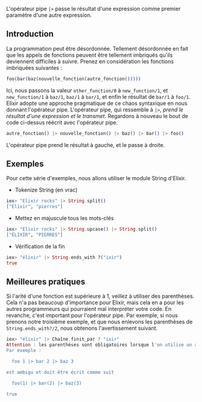 L'opérateur pipe `|>` passe le résultat d'une expression comme premier paramètre d'une autre expression.

## Introduction

La programmation peut être désordonnée.
Tellement désordonnée en fait que les appels de fonctions peuvent être tellement imbriqués qu'ils deviennent difficiles à suivre.
Prenez en considération les fonctions imbriquées suivantes :

```elixir
foo(bar(baz(nouvelle_fonction(autre_fonction()))))
```

Ici, nous passons la valeur `other_function/0` à `new_function/1`, et `new_function/1` à `baz/1`, `baz/1` à `bar/1`, et enfin le résultat de `bar/1` à `foo/1`.
Elixir adopte une approche pragmatique de ce chaos syntaxique en nous donnant l'opérateur pipe.
L'opérateur pipe, qui ressemble à `|>`, _prend le résultat d'une expression et le transmet_.
Regardons à nouveau le bout de code ci-dessus réécrit avec l'opérateur pipe.

```elixir
autre_fonction() |> nouvelle_fonction() |> baz() |> bar() |> foo()
```

L'opérateur pipe prend le résultat à gauche, et le passe à droite.

## Exemples

Pour cette série d'exemples, nous allons utiliser le module String d'Elixir.

- Tokenize String (en vrac)

```elixir
iex> "Elixir rocks" |> String.split()
["Elixir", "pierres"]
```

- Mettez en majuscule tous les mots-clés

```Elixir
iex> "Elixir rocks" |> String.upcase() |> String.split()
["ÉLIXIR", "PIERRES"]
```

- Vérification de la fin

```Elixir
iex> "élixir" |> String.ends_with ?("ixir")
true
```

## Meilleures pratiques

Si l'arité d'une fonction est supérieure à 1, veillez à utiliser des parenthèses.
Cela n'a pas beaucoup d'importance pour Elixir, mais cela en a pour les autres programmeurs qui pourraient mal interpréter votre code.
En revanche, c'est important pour l'opérateur pipe.
Par exemple, si nous prenons notre troisième exemple, et que nous enlevons les parenthèses de `String.ends_with?/2`, nous obtenons l'avertissement suivant.

```elixir
iex> "élixir" |> Chaîne.finit_par ? "ixir"
Attention : les parenthèses sont obligatoires lorsque l'on utilise un appel de fonction.
Par exemple :

  foo 1 |> bar 2 |> baz 3

est ambigu et doit être écrit comme suit

  foo(1) |> bar(2) |> baz(3)

true
```
